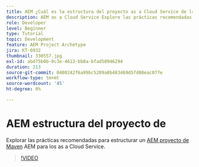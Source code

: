 ```yaml
---
title: AEM ¿Cuál es la estructura del proyecto as a Cloud Service de la?
description: AEM as a Cloud Service Explore las prácticas recomendadas para estructurar un proyecto de Maven para su.
role: Developer
level: Beginner
type: Tutorial
topic: Development
feature: AEM Project Archetype
jira: KT-6932
thumbnail: 330557.jpg
exl-id: abd75b0b-8c3e-4612-bb8a-bfad50946294
duration: 213
source-git-commit: 0400242f6a99bc5209a8b483469d5fd88eac077e
workflow-type: tm+mt
source-wordcount: '45'
ht-degree: 0%

---
```


# AEM estructura del proyecto de

Explorar las prácticas recomendadas para estructurar un [AEM proyecto de Maven](https://experienceleague.adobe.com/docs/experience-manager-cloud-service/implementing/developing/aem-project-content-package-structure.html#developing) AEM para los as a Cloud Service.

>[!VIDEO](https://video.tv.adobe.com/v/330557?quality=12&learn=on)

